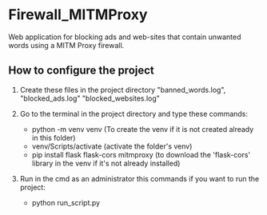 # Firewall_MITMProxy
Web application for blocking ads and web-sites that contain unwanted words using a MITM Proxy firewall.

## How to configure the project



1. Create these files in the project directory "banned_words.log", "blocked_ads.log" "blocked_websites.log"


2. Go to the terminal in the project directory and type these commands:
    - python -m venv venv   (To create the venv if it is not created already in this folder)
    - venv/Scripts/activate  (activate the folder's venv)
    - pip install flask flask-cors mitmproxy  (to download the 'flask-cors' library in the venv if it's not already installed)


3. Run in the cmd as an administrator this commands if you want to run the project:
   - python run_script.py